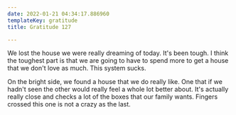 ```yaml
---
date: 2022-01-21 04:34:17.886960
templateKey: gratitude
title: Gratitude 127

---
```


We lost the house we were really dreaming of today. It's been tough.  I think
the toughest part is that we are going to have to spend more to get a house
that we don't love as much.  This system sucks.

On the bright side, we found a house that we do really like.  One that if we
hadn't seen the other would really feel a whole lot better about.  It's
actually really close and checks a lot of the boxes that our family wants.
Fingers crossed this one is not a crazy as the last.
